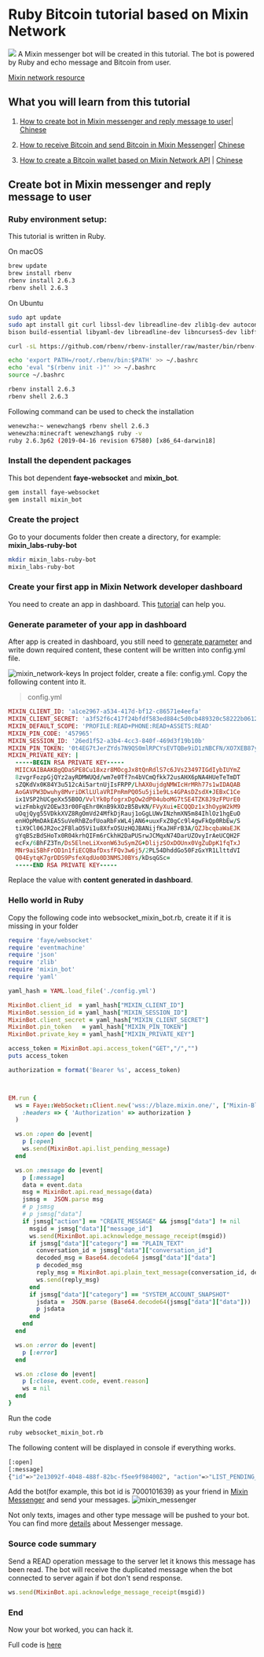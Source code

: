 # Ruby Bitcoin tutorial based on Mixin Network
![](https://github.com/wenewzhang/mixin_labs-ruby-bot/raw/master/ruby-btc.jpg)
A Mixin messenger bot will be created in this tutorial. The bot is powered by Ruby and echo message and Bitcoin from user.

[Mixin network resource](https://github.com/awesome-mixin-network/index_of_Mixin_Network_resource)

## What you will learn from this tutorial
 1. [How to create bot in Mixin messenger and reply message to user](https://github.com/wenewzhang/mixin_labs-ruby-bot#create-bot-and-receive-message-from-user)| [Chinese](https://github.com/wenewzhang/mixin_labs-ruby-bot/blob/master/README-zhchs.md)

 2. [How to receive Bitcoin and send Bitcoin in Mixin Messenger](https://github.com/wenewzhang/mixin_labs-ruby-bot/blob/master/README2.md)| [Chinese](https://github.com/wenewzhang/mixin_labs-ruby-bot/blob/master/README2-zhchs.md)

 3. [How to create a Bitcoin wallet based on Mixin Network API](https://github.com/wenewzhang/mixin_labs-ruby-bot/blob/master/README3.md) | [Chinese](https://github.com/wenewzhang/mixin_labs-ruby-bot/blob/master/README3-zhchs.md)

## Create bot in Mixin messenger and reply message to user
### Ruby environment setup:
This tutorial is written in Ruby.

On macOS
```bash
brew update
brew install rbenv
rbenv install 2.6.3
rbenv shell 2.6.3
```

On Ubuntu
```bash
sudo apt update
sudo apt install git curl libssl-dev libreadline-dev zlib1g-dev autoconf  \
bison build-essential libyaml-dev libreadline-dev libncurses5-dev libffi-dev libgdbm-dev

curl -sL https://github.com/rbenv/rbenv-installer/raw/master/bin/rbenv-installer | bash -

echo 'export PATH=/root/.rbenv/bin:$PATH' >> ~/.bashrc
echo 'eval "$(rbenv init -)"' >> ~/.bashrc
source ~/.bashrc

rbenv install 2.6.3
rbenv shell 2.6.3
```

Following command can be used to check the installation
```bash
wenewzha:~ wenewzhang$ rbenv shell 2.6.3
wenewzha:minecraft wenewzhang$ ruby -v
ruby 2.6.3p62 (2019-04-16 revision 67580) [x86_64-darwin18]
```
### Install the dependent packages
This bot dependent **faye-websocket**  and **mixin_bot**.

```bash
gem install faye-websocket
gem install mixin_bot
```

### Create the project
Go to your documents folder then create a directory, for example: **mixin_labs-ruby-bot**
```bash
mkdir mixin_labs-ruby-bot
mixin_labs-ruby-bot
```

### Create your first app in Mixin Network developer dashboard
You need to create an app in dashboard. This [tutorial](https://mixin-network.gitbook.io/mixin-network/mixin-messenger-app/create-bot-account) can help you.

### Generate parameter of your app in dashboard
After app is created in dashboard, you still need to [generate parameter](https://mixin-network.gitbook.io/mixin-network/mixin-messenger-app/create-bot-account#generate-secure-parameter-for-your-app)
and write down required content, these content will be written into config.yml file.

![mixin_network-keys](https://github.com/wenewzhang/mixin_labs-php-bot/blob/master/mixin_network-keys.jpg)
In project folder, create a file: config.yml. Copy the following content into it.
> config.yml
```ruby
MIXIN_CLIENT_ID: 'a1ce2967-a534-417d-bf12-c86571e4eefa'
MIXIN_CLIENT_SECRET: 'a3f52f6c417f24bfdf583ed884c5d0cb489320c58222b061298e4a2d41a1bbd7'
MIXIN_DEFAULT_SCOPE: 'PROFILE:READ+PHONE:READ+ASSETS:READ'
MIXIN_PIN_CODE: '457965'
MIXIN_SESSION_ID: '26ed1f52-a3b4-4cc3-840f-469d3f19b10b'
MIXIN_PIN_TOKEN: '0t4EG7tJerZYds7N9QS0mlRPCYsEVTQBe9iD1zNBCFN/XO7XEB87ypsCDWfRmDiZ7izzB/nokuMJEu6RJShMHCdIwYISU9xckA/8hIsRVydvoP14G/9kRidMHl/3RPLDMK6U2yCefo2BH0kQdbcRDxpiddqrMc4fYmZo6UddU/A='
MIXIN_PRIVATE_KEY: |
  -----BEGIN RSA PRIVATE KEY-----
  MIICXAIBAAKBgQDaSPE8Cu18xzr8MOcgJx8tQnRdlS7c6JVs23497IGdIybIUYmZ
  8zvgrFozpGjQYz2ayRDMWUQd/wm7e0Tf7n4bVCmQfkk72usAHX6pNA4HUeTeTmDT
  sZQKdVx0K84Y3u512cAi5artnUjIsFRPP/LhAX0ujdgNMWIcHrMRh77s1wIDAQAB
  AoGAVPW3Dwuhy8MvriDKlLUlaVRIPnRmPQ05u5ji1e9Ls4GPAsDZsdX+JEBxC1Ce
  ix1VSP2hUCgeXx55B0O/VvlYk0pfogrxDgOw2dP04uboMG7tSE4TZK8J9zFPUrE0
  wizFmbkgV2OEw33r00FqEhr0KnB9kXOzB5BvKN/FVyXui+ECQQDz1x3hOypW2kM9
  uOqjQyg55VDkkXVZ8RgOmVd24MfkDjRauj1oGgLUWvINzhmXN5m84IhlOz1hgEuO
  enHOpMmDAkEA5SuVeRhBZofUoaRbFxWL4jAN6+uuxFxZ0gCc9l4gwFkQp0RbEw/S
  tiX9Cl06JR2oc2FBlaO5Vi1u8XfxOSUzHQJBANijfKaJHFrB3A/QZJbcqbaWaEJK
  gYqBSzBdSHoTx0R04krhQIFm6rCkhH2DaPUSrwJCMqxN74DarUZOvyIrAeUCQH2F
  ecFx/6BhFZ3Tn/Ds5ElneLiXxonW63uSymZG+DlijzSOxDOUnx0VgZuDpK1fqTxJ
  MNr9ai5BhFrOD1n1fiECQBafDxsfFQv3w6j5/2PL54DhddGo50FzGxYR1LlttdVI
  Q04EytqK7grDDS9PsfeXqdUo0D3NMSJ0BYs/kDsqGSc=
  -----END RSA PRIVATE KEY-----
```
Replace the value with **content generated in dashboard**.

### Hello world in Ruby
Copy the following code into websocket_mixin_bot.rb, create it if it is missing in your folder
```ruby
require 'faye/websocket'
require 'eventmachine'
require 'json'
require 'zlib'
require 'mixin_bot'
require 'yaml'

yaml_hash = YAML.load_file('./config.yml')

MixinBot.client_id  = yaml_hash["MIXIN_CLIENT_ID"]
MixinBot.session_id = yaml_hash["MIXIN_SESSION_ID"]
MixinBot.client_secret = yaml_hash["MIXIN_CLIENT_SECRET"]
MixinBot.pin_token   = yaml_hash["MIXIN_PIN_TOKEN"]
MixinBot.private_key = yaml_hash["MIXIN_PRIVATE_KEY"]

access_token = MixinBot.api.access_token("GET","/","")
puts access_token

authorization = format('Bearer %s', access_token)



EM.run {
  ws = Faye::WebSocket::Client.new('wss://blaze.mixin.one/', ["Mixin-Blaze-1"],
    :headers => { 'Authorization' => authorization }
  )

  ws.on :open do |event|
    p [:open]
    ws.send(MixinBot.api.list_pending_message)
  end

  ws.on :message do |event|
    p [:message]
    data = event.data
    msg = MixinBot.api.read_message(data)
    jsmsg =  JSON.parse msg
    # p jsmsg
    # p jsmsg["data"]
    if jsmsg["action"] == "CREATE_MESSAGE" && jsmsg["data"] != nil
      msgid = jsmsg["data"]["message_id"]
      ws.send(MixinBot.api.acknowledge_message_receipt(msgid))
      if jsmsg["data"]["category"] == "PLAIN_TEXT"
        conversation_id = jsmsg["data"]["conversation_id"]
        decoded_msg = Base64.decode64 jsmsg["data"]["data"]
        p decoded_msg
        reply_msg = MixinBot.api.plain_text_message(conversation_id, decoded_msg)
        ws.send(reply_msg)
      end
      if jsmsg["data"]["category"] == "SYSTEM_ACCOUNT_SNAPSHOT"
        jsdata =  JSON.parse (Base64.decode64(jsmsg["data"]["data"]))
        p jsdata
      end
    end
  end

  ws.on :error do |event|
    p [:error]
  end

  ws.on :close do |event|
    p [:close, event.code, event.reason]
    ws = nil
  end
}
```

Run the code
```bash
ruby websocket_mixin_bot.rb
```
The following content will be displayed in console if everything works.
```bash
[:open]
[:message]
{"id"=>"2e13092f-4048-488f-82bc-f5ee9f984002", "action"=>"LIST_PENDING_MESSAGES"}
```

Add the bot(for example, this bot id is 7000101639) as your friend in [Mixin Messenger](https://mixin.one/messenger) and send your messages.
![mixin_messenger](https://raw.githubusercontent.com/wenewzhang/mixin_labs-php-bot/master/helloworld.jpeg)

Not only texts, images and other type message will be pushed to your bot. You can find more [details](https://developers.mixin.one/api/beta-mixin-message/websocket-messages/) about Messenger message.

### Source code summary
Send a READ operation message to the server let it knows this message has been read. The bot will receive the duplicated message when the bot connected to server again if bot don't send response.
```ruby
ws.send(MixinBot.api.acknowledge_message_receipt(msgid))
```

### End
Now your bot worked, you can hack it.

Full code is [here](https://github.com/wenewzhang/mixin_labs-ruby-bot/blob/master/websocket_mixin_bot.rb)
